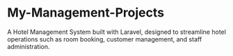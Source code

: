 # My-Management-Projects
A Hotel Management System built with Laravel, designed to streamline hotel operations such as room booking, customer management, and staff administration.
